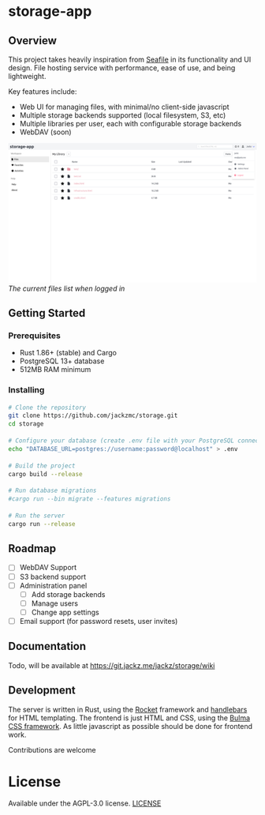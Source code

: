 # storage-app

## Overview

This project takes heavily inspiration from [Seafile](https://www.seafile.com/) in its functionality and UI design. File hosting service with performance, ease of use, and being lightweight. 

Key features include:

- Web UI for managing files, with minimal/no client-side javascript
- Multiple storage backends supported (local filesystem, S3, etc)
- Multiple libraries per user, each with configurable storage backends
- WebDAV (soon)

![screenshot of files screen](docs/images/screenshot-files.png)
_The current files list when logged in_

## Getting Started

### Prerequisites

- Rust 1.86+ (stable) and Cargo
- PostgreSQL 13+ database
- 512MB RAM minimum

### Installing

```bash
# Clone the repository
git clone https://github.com/jackzmc/storage.git
cd storage

# Configure your database (create .env file with your PostgreSQL connection)
echo "DATABASE_URL=postgres://username:password@localhost" > .env

# Build the project
cargo build --release

# Run database migrations
#cargo run --bin migrate --features migrations

# Run the server
cargo run --release
```

## Roadmap

* [ ] WebDAV Support
* [ ] S3 backend support
* [ ] Administration panel
  * [ ] Add storage backends
  * [ ] Manage users
  * [ ] Change app settings
* [ ] Email support (for password resets, user invites)

## Documentation

Todo, will be available at https://git.jackz.me/jackz/storage/wiki

## Development

The server is written in Rust, using the [Rocket](https://rocket.rs/) framework and [handlebars](https://github.com/sunng87/handlebars-rust) for HTML templating.
The frontend is just HTML and CSS, using the [Bulma CSS framework](https://bulma.io). As little javascript as possible should be done for frontend work.

Contributions are welcome

# License

Available under the AGPL-3.0 license. [LICENSE](LICENSE)